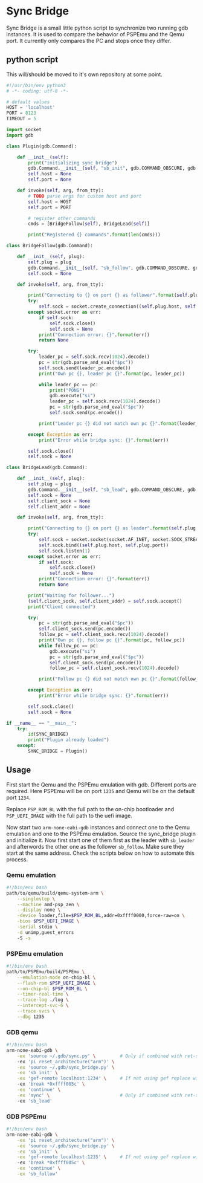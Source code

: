 # Sync Bridge
Sync Bridge is a small little python script to synchronize two running gdb instances. It is used to compare the behavior of PSPEmu and the Qemu port. It currently only compares the PC and stops once they differ.

## python script
This will/should be moved to it's own repository at some point.
```python
#!/usr/bin/env python3
# -*- coding: utf-8 -*-

# default values
HOST = 'localhost'
PORT = 8123
TIMEOUT = 5

import socket
import gdb

class Plugin(gdb.Command):

    def __init__(self):
        print("initializing sync bridge")
        gdb.Command.__init__(self, "sb_init", gdb.COMMAND_OBSCURE, gdb.COMPLETE_NONE)
        self.host = None
        self.port = None

    def invoke(self, arg, from_tty):
        # TODO parse args for custom host and port
        self.host = HOST
        self.port = PORT

        # register other commands
        cmds = [BridgeFollow(self), BridgeLead(self)]

        print("Registered {} commands".format(len(cmds)))

class BridgeFollow(gdb.Command):

    def __init__(self, plug):
        self.plug = plug
        gdb.Command.__init__(self, "sb_follow", gdb.COMMAND_OBSCURE, gdb.COMPLETE_NONE)
        self.sock = None

    def invoke(self, arg, from_tty):

        print("Connecting to {} on port {} as follower".format(self.plug.host, self.plug.port))
        try:
            self.sock = socket.create_connection((self.plug.host, self.plug.port), TIMEOUT)
        except socket.error as err:
            if self.sock:
                self.sock.close()
                self.sock = None
            print("Connection error: {}".format(err))
            return None

        try:
            leader_pc = self.sock.recv(1024).decode()
            pc = str(gdb.parse_and_eval("$pc"))
            self.sock.send(leader_pc.encode())
            print("Own pc {}, leader pc {}".format(pc, leader_pc))

            while leader_pc == pc:
                print("PONG")
                gdb.execute("si")
                leader_pc = self.sock.recv(1024).decode()
                pc = str(gdb.parse_and_eval("$pc"))
                self.sock.send(pc.encode())

            print("Leader pc {} did not match own pc {}".format(leader_pc, pc))

        except Exception as err:
            print("Error while bridge sync: {}".format(err))

        self.sock.close()
        self.sock = None

class BridgeLead(gdb.Command):

    def __init__(self, plug):
        self.plug = plug
        gdb.Command.__init__(self, "sb_lead", gdb.COMMAND_OBSCURE, gdb.COMPLETE_NONE)
        self.sock = None
        self.client_sock = None
        self.client_addr = None

    def invoke(self, arg, from_tty):

        print("Connecting to {} on port {} as leader".format(self.plug.host, self.plug.port))
        try:
            self.sock = socket.socket(socket.AF_INET, socket.SOCK_STREAM)
            self.sock.bind((self.plug.host, self.plug.port))
            self.sock.listen(1)
        except socket.error as err:
            if self.sock:
                self.sock.close()
                self.sock = None
            print("Connection error: {}".format(err))
            return None

        print("Waiting for follower...")
        (self.client_sock, self.client_addr) = self.sock.accept()
        print("Client connected")

        try:
            pc = str(gdb.parse_and_eval("$pc"))
            self.client_sock.send(pc.encode())
            follow_pc = self.client_sock.recv(1024).decode()
            print("Own pc {}, follow pc {}".format(pc, follow_pc))
            while follow_pc == pc:
                gdb.execute("si")
                pc = str(gdb.parse_and_eval("$pc"))
                self.client_sock.send(pc.encode())
                follow_pc = self.client_sock.recv(1024).decode()

            print("Follow pc {} did not match own pc {}".format(follow_pc, pc))

        except Exception as err:
            print("Error while bridge sync: {}".format(err))

        self.sock.close()
        self.sock = None

if __name__ == "__main__":
    try:
        id(SYNC_BRIDGE)
        print("Plugin already loaded")
    except:
        SYNC_BRIDGE = Plugin()
```

## Usage

First start the Qemu and the PSPEmu emulation with gdb. Different ports are required. Here PSPEmu will be on port `1235` and Qemu will be on the default port `1234`.

Replace `PSP_ROM_BL` with the full path to the on-chip bootloader and `PSP_UEFI_IMAGE` with the full path to the uefi image.

Now start two `arm-none-eabi-gdb` instances and connect one to the Qemu emulation and one to the PSPEmu emulation. Source the sync\_bridge plugin and initialize it. Now first start one of them first as the leader with `sb_leader` and afterwords the other one as the follower `sb_follow`. Make sure they start at the same address. Check the scripts below on how to automate this process.

### Qemu emulation
```bash
#!/bin/env bash
path/to/qemu/build/qemu-system-arm \
	--singlestep \
	--machine amd-psp_zen \
	--display none \
	-device loader,file=$PSP_ROM_BL,addr=0xffff0000,force-raw=on \
	-bios $PSP_UEFI_IMAGE \
	-serial stdio \
	-d unimp,guest_errors
	-S -s
```

### PSPEmu emulation
```bash
#!/bin/env bash
path/to/PSPEmu/build/PSPEmu \
    --emulation-mode on-chip-bl \
    --flash-rom $PSP_UEFI_IMAGE \
    --on-chip-bl $PSP_ROM_BL \
    --timer-real-time \
    --trace-log ./log \
    --intercept-svc-6 \
    --trace-svcs \
    --dbg 1235
```

### GDB qemu
```bash
#!/bin/env bash
arm-none-eabi-gdb \
	-ex 'source ~/.gdb/sync.py' \         # Only if combined with ret-sync
	-ex 'pi reset_architecture("arm")' \
	-ex 'source ~/.gdb/sync_bridge.py' \
	-ex 'sb_init' \
	-ex 'gef-remote localhost:1234' \     # If not using gef replace with: target remote localhost:1234
	-ex 'break *0xffff005c' \
	-ex 'continue' \
	-ex 'sync' \                          # Only if combined with ret-sync
	-ex 'sb_lead'
```

### GDB PSPEmu
```bash
#!/bin/env bash
arm-none-eabi-gdb \
	-ex 'pi reset_architecture("arm")' \
	-ex 'source ~/.gdb/sync_bridge.py' \
	-ex 'sb_init' \
	-ex 'gef-remote localhost:1235' \     # If not using gef replace with: target remote localhost:1235
	-ex 'break *0xffff005c' \
	-ex 'continue' \
	-ex 'sb_follow'
```
